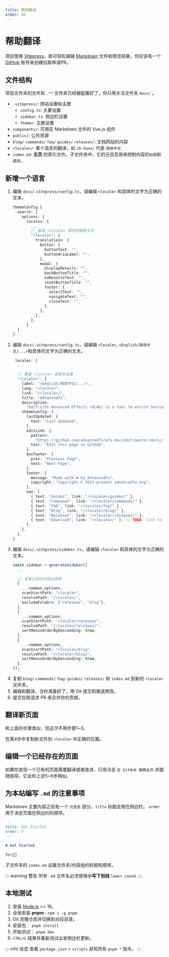 ```yaml
---
title: 帮助翻译
order: 90
---
```


# 帮助翻译

项目使用 [Vitepress](https://vitepress.dev/)，故可轻松编辑 [Markdown](https://zh.wikipedia.org/wiki/Markdown) 文件和预览结果。你应该有一个 [GitHub](https://github.com/) 账号来创建拉取申请PR。

## 文件结构

项目文件夹的文件和 `.**` 文件夹已经被配置好了，你只用关注文件夹 `docs/` 。

- `.vitepress/`: 网站设置和主题
  - `config.ts`: 主要设置
  - `sidebar.ts`: 侧边栏设置
  - `theme/`: 主题设置
- `components/`: 可用在 Markdown 文件的 Vue.js 组件
- `public/`: 公共资源
- `blog/` `commands/` `faq/` `guides/` `releases/`: 文档网站的内容
- `<locale>/`: 某个语言的翻译，如 `zh-hans/` 代表 `简体中文`
- `index.md`: **主页** 的索引文件。子文件夹中，它的元信息用来控制内容的`标题`和`顺序`。


## 新增一个语言

1. 编辑 `docs/.vitepress/config.ts`，请编辑 `<locale>` 和具体的文字为正确的文本。
    ```ts
    themeConfig:{
      search: {
        options: {
          locales: {
            ...
            // 翻译 <locale> 语言的搜索文字
            "<locale>": {
              translations: {
                button: {
                  buttonText: "",
                  buttonAriaLabel: "",
                },
                modal: {
                  displayDetails: "",
                  backButtonTitle: "",
                  noResultsText: "",
                  resetButtonTitle: "",
                  footer: {
                    selectText: "",
                    navigateText: "",
                    closeText: "",
                  },
                },
              },
            },
          }
      }
    }
    ```
2. 编辑 `docs/.vitepress/config.ts`，请编辑 `<locale>`, `<English/简体中文/...>`和具体的文字为正确的文本。
    ```ts
     locales: {
      ...

      // 覆盖 <locale> 语言的设置
      "<locale>": {
        label: "<English/简体中文/...>",
        lang: "<locale>",
        link: "/<locale>/",
        title: "Advancedfx",
        description:
          "Half-Life Advanced Effects (HLAE) is a tool to enrich Source (mainly CS:GO) engine based movie making.",
        themeConfig: {
          lastUpdated: {
            text: "Last Updated",
          },
          editLink: {
            pattern:
              "https://github.com/advancedfx/afx-doc/edit/master/docs/:path",
            text: "Edit this page on GitHub",
          },
          docFooter: {
            prev: "Previous Page",
            next: "Next Page",
          },
          footer: {
            message: "Made with ❤️ by Advancedfx",
            copyright: "Copyright © 2023-present advancedfx.org",
          },
          nav: [
            { text: "Guides", link: "/<locale>/guides/" },
            { text: "Commands", link: "/<locale>/commands/" },
            { text: "FAQ", link: "/<locale>/faq/" },
            { text: "Blog", link: "/<locale>/blog/" },
            { text: "Releases", link: "/<locale>/releases/" },
            { text: "Download", link: "/<locale>/" }, // TODO: link to download #
          ],
        },
      },
    }
    ```
3. 编辑 `docs/.vitepress/sidebar.ts`，请编辑 `<locale>` 和具体的文字为正确的文本。
    ```ts
    const sidebar = generateSidebar([
      ...

      // 复制之前的内容以修改
      {
        ...common_options,
        scanStartPath: "<locale>",
        resolvePath: "/<locale>/",
        excludeFolders: ["releases", "blog"],
      },
      {
        ...common_options,
        scanStartPath: "<locale>/releases",
        resolvePath: "/<locale>/releases/",
        sortMenusOrderByDescending: true,
      },
      {
        ...common_options,
        scanStartPath: "<locale>/blog",
        resolvePath: "/<locale>/blog/",
        sortMenusOrderByDescending: true,
      },
    ]);
    ```
4. 复制 `blog/` `commands/` `faq/` `guides/` `releases/` 和 `index.md` 到新的 `<locale>` 文件夹。
5. 编辑和翻译。当你准备好了，用 Git 提交和推送修改。
6. 提交拉取请求 PR 来合并你的贡献。

## 翻译新页面

和上面的步骤类似，但这次不用步骤1~3。

在第4步中复制新文件到 `<locale>` 中正确的位置。

## 编辑一个已经存在的页面

如果你发现一个已有的页面需要翻译或者改进，只用点击 `在 GitHub 编辑此页` 并跟随指导。它会和上述5~6步相似。

##  为本站编写 `.md` 的注意事项

Markdown 主要内容之前有一个 `元信息` 部分，`title` 标题会用在侧边栏。 `order` 用于决定页面在侧边栏的顺序。

```markdown
---
title: Get Started
order: 0
---

# Get Started

Yo~✋🏻
```

子文件夹的 `index.md` 设置文件夹/内容组的标题和顺序。

::: warning 警告
所有 `.md` 文件名必须使用**小写下划线** `lower_cased`.
:::

## 本地测试

1. 安装 [Node.js](https://nodejs.org/) >= 18。
2. 全局安装 **pnpm** : `npm i -g pnpm`
3. Git 克隆仓库并切换到对应目录。
4. 安装包： `pnpm install`
5. 开始测试： `pnpm dev`
6. `CTRL+C` 结束并重新测试出发侧边栏更新。

::: info 信息
查看 `package.json` > `scripts` 获知所有 `pnpm *` 指令。
:::

